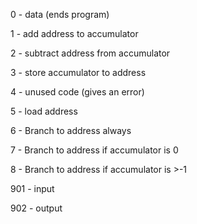 0 - data (ends program)

1 - add address to accumulator

2 - subtract address from accumulator

3 - store accumulator to address

4 - unused code (gives an error)

5 - load address

6 - Branch to address always

7 - Branch to address if accumulator is 0

8 - Branch to address if accumulator is >-1

901 - input

902 - output
